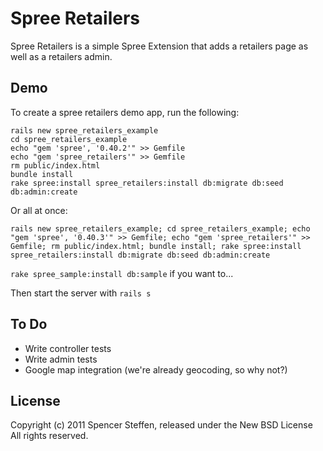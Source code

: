 Spree Retailers
===============

Spree Retailers is a simple Spree Extension that adds a retailers page as well as a retailers admin.



Demo
----

To create a spree retailers demo app, run the following:
  
    rails new spree_retailers_example 
    cd spree_retailers_example 
    echo "gem 'spree', '0.40.2'" >> Gemfile 
    echo "gem 'spree_retailers'" >> Gemfile 
    rm public/index.html
    bundle install
    rake spree:install spree_retailers:install db:migrate db:seed db:admin:create

Or all at once:

    rails new spree_retailers_example; cd spree_retailers_example; echo "gem 'spree', '0.40.3'" >> Gemfile; echo "gem 'spree_retailers'" >> Gemfile; rm public/index.html; bundle install; rake spree:install spree_retailers:install db:migrate db:seed db:admin:create

`rake spree_sample:install db:sample` if you want to...

Then start the server with `rails s`


To Do
-----

* Write controller tests
* Write admin tests
* Google map integration (we're already geocoding, so why not?)


License
-------

Copyright (c) 2011 Spencer Steffen, released under the New BSD License All rights reserved.